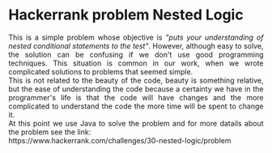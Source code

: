 # Hackerrank problem Nested Logic

<p align="justify">
This is a simple problem whose objective is <i>"puts your understanding of nested conditional statements to the test"</i>.
However, although easy to solve, the solution can be confusing if we don't use good programming techniques.
This situation is common in our work, when we wrote complicated solutions to problems that seemed simple.<br/>
This is not related to the beauty of the code, beauty is something relative, but the ease of understanding the code because a certainty we have in the programmer's life is that the code will have changes and the more complicated to understand the code the more time will be spent to change it.</br>
At this point we use Java to solve the problem and for more datails about the problem see the link:<br/>
https://www.hackerrank.com/challenges/30-nested-logic/problem
</p>
